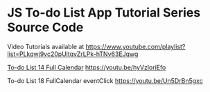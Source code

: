 # JS To-do List App Tutorial Series Source Code

Video Tutorials available at https://www.youtube.com/playlist?list=PLkqwj9vc20pUitqvZrLPk-hTNv63EJqwg

[To-do List 14 Full Calendar](https://youtu.be/hyVzloriEfo) https://youtu.be/hyVzloriEfo 

To-do List 18 FullCalendar eventClick https://youtu.be/Un5DrBn5gxc

